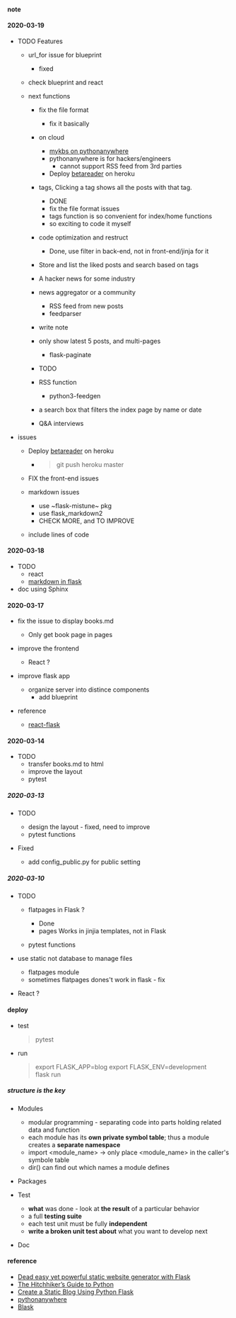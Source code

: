
#### note  

#### 2020-03-19  
* TODO Features 
  - url_for issue for blueprint 
    + fixed 
  - check blueprint and react 
  
  - next functions  
    + fix the file format  
        - fix it basically  
    + on cloud 
        - [mykbs on pythonanywhere](http://muyun.pythonanywhere.com/) 
        - pythonanywhere is for hackers/engineers  
            + cannot support RSS feed from 3rd parties  
        - Deploy [betareader](https://betareader.herokuapp.com/) on heroku  
            
    + tags, Clicking a tag shows all the posts with that tag.
        - DONE   
        - fix the file format issues  
        - tags function is so convenient for index/home functions  
        - so exciting to code it myself 

    + code optimization and restruct 
        - Done, use filter in back-end, not in front-end/jinja for it

    + Store and list the liked posts and search based on tags
    
    + A hacker news for some industry  

    + news aggregator or a community
        - RSS feed from new posts  
        - feedparser 

    + write note 
    
    + only show latest 5 posts, and multi-pages    
        - flask-paginate 

    + TODO 
    + RSS function  
        - python3-feedgen 
    + a search box that filters the index page by name or date  

    + Q&A interviews 

* issues   

  - Deploy [betareader](https://betareader.herokuapp.com/) on heroku  
    + > git push heroku master  

  - FIX the front-end issues  

  - markdown <space> issues 
    + use ~flask-mistune~ pkg
    + use flask_markdown2 
    + CHECK MORE, and TO IMPROVE 

  - include lines of code 

#### 2020-03-18  

* TODO 
  - react  
  - [markdown in flask](https://florian-dahlitz.de/blog/build-a-markdown-to-html-conversion-pipeline-using-python)
* doc using Sphinx

#### 2020-03-17  
* fix the issue to display books.md 
  - Only get book page in pages 

* improve the frontend  
  - React ?  

* improve flask app 
  - organize server into distince components 
    + add blueprint    
  

* reference
  - [react-flask](http://allynh.com/blog/adding-a-react-frontend-to-your-flask-project/)

#### 2020-03-14  
* TODO  
  - transfer books.md to html 
  - improve the layout  
  - pytest 

##### 2020-03-13  
* TODO 
  - design the layout  - fixed, need to improve  
  - pytest functions 

* Fixed 
  - add config_public.py for public setting

##### 2020-03-10  
* TODO  
  - flatpages in Flask  ?  
    + Done 
    + pages Works in jinjia templates, not in Flask 
     
  - pytest functions  
 

* use static not database to manage files
  - flatpages module  
  - sometimes flatpages dones't work in flask  - fix

* React ? 

#### deploy  
* test  
  > pytest  

* run  
  > export FLASK_APP=blog
  > export FLASK_ENV=development  
  > flask run  


##### structure is the key  
* Modules 
  - modular programming - separating code into parts holding related data and function   
  - each module has its **own private symbol table**; 
  thus a module creates a **separate namespace**     
  - import <module_name>  -> only place <module_name> in the caller's symbole table  
  - dir() can find out which names a module defines  

* Packages  

* Test 
  - **what** was done - look at **the result** of a particular behavior   
  - a full **testing suite**  
  - each test unit must be fully **independent**  
  - **write a broken unit test about** what you want to develop next  

* Doc   

#### reference
* [Dead easy yet powerful static website generator with Flask](https://nicolas.perriault.net/code/2012/dead-easy-yet-powerful-static-website-generator-with-flask/)
* [The Hitchhiker’s Guide to Python](https://docs.python-guide.org/writing/structure/)
* [Create a Static Blog Using Python Flask](https://dev.to/arrantate/create-a-static-blog-using-python-flask-1oab) 
* [pythonanywhere](https://www.pythonanywhere.com/user/muyun/)
* [Blask](https://getblask.com/)
